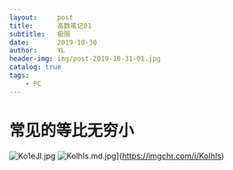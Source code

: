 ```yaml
---
layout:     post
title:      高数笔记01
subtitle:   极限
date:       2019-10-30
author:     YL
header-img: img/post-2019-10-31-01.jpg
catalog: true
tags:
    - PC
---
```


# **常见的等比无穷小** #
![Ko1eJI.jpg](https://s2.ax1x.com/2019/10/31/Ko1eJI.jpg)
![KolhIs.md.jpg](https://s2.ax1x.com/2019/10/31/KolhIs.md.jpg)](https://imgchr.com/i/KolhIs)